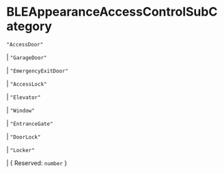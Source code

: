 # **BLEAppearanceAccessControlSubCategory**
`"AccessDoor"`

|  `"GarageDoor"`

|  `"EmergencyExitDoor"`

|  `"AccessLock"`

|  `"Elevator"`

|  `"Window"`

|  `"EntranceGate"`

|  `"DoorLock"`

|  `"Locker"`

|  {
  Reserved: `number`
}